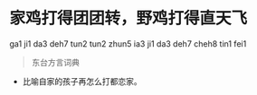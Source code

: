 # 家鸡打得团团转，野鸡打得直天飞
ga1 ji1 da3 deh7 tun2 tun2 zhun5 ia3 ji1 da3 deh7 cheh8 tin1 fei1
> 东台方言词典
- 比喻自家的孩子再怎么打都恋家。
